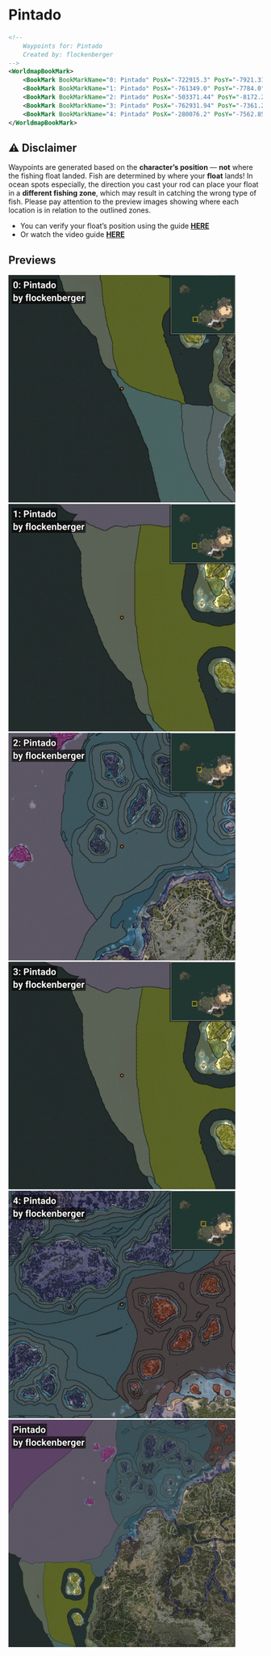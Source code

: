# Pintado
```xml
<!--
    Waypoints for: Pintado
    Created by: flockenberger
-->
<WorldmapBookMark>
    <BookMark BookMarkName="0: Pintado" PosX="-722915.3" PosY="-7921.3145" PosZ="-341918.88" />
    <BookMark BookMarkName="1: Pintado" PosX="-761349.0" PosY="-7784.0" PosZ="-216012.0" />
    <BookMark BookMarkName="2: Pintado" PosX="-503371.44" PosY="-8172.264" PosZ="67645.3" />
    <BookMark BookMarkName="3: Pintado" PosX="-762931.94" PosY="-7361.2466" PosZ="-211627.22" />
    <BookMark BookMarkName="4: Pintado" PosX="-280076.2" PosY="-7562.855" PosZ="275232.88" />
</WorldmapBookMark>
```

## ⚠️ Disclaimer
Waypoints are generated based on the __**character’s position**__ — __not__ where the fishing float landed.
Fish are determined by where your **float** lands!
In ocean spots especially, the direction you cast your rod can place your float in a **different fishing zone**, which may result in catching the wrong type of fish.
Please pay attention to the preview images showing where each location is in relation to the outlined zones.

- You can verify your float’s position using the guide [**HERE**](https://flockenberger.github.io/bdo-fish-position/)
- Or watch the video guide [**HERE**](https://youtu.be/t-VXcRoNojk)

## Previews
<img src="./Pintado_0_Preview.webp" width="450"/> <img src="./Pintado_1_Preview.webp" width="450"/> <img src="./Pintado_2_Preview.webp" width="450"/> <img src="./Pintado_3_Preview.webp" width="450"/> <img src="./Pintado_4_Preview.webp" width="450"/> <img src="./Pintado_Preview.webp" width="450"/> 